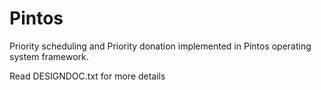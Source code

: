 # Pintos 

Priority scheduling and Priority donation implemented in Pintos operating system framework.

Read DESIGNDOC.txt for more details
